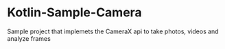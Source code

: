 # Kotlin-Sample-Camera
Sample project that implemets the CameraX api to take photos, videos and analyze frames
